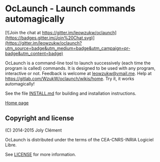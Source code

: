 <!--- OASIS_START --->
<!--- DO NOT EDIT (digest: a582ff5eef328f0f8ccffbe2c68e80aa) --->

OcLaunch - Launch commands automagically
========================================

[![Join the chat at https://gitter.im/leowzukw/oclaunch](https://badges.gitter.im/Join%20Chat.svg)](https://gitter.im/leowzukw/oclaunch?utm_source=badge&utm_medium=badge&utm_campaign=pr-badge&utm_content=badge)

OcLaunch is a command-line tool to launch successively (each time the program
is called) commands. It is designed to be used with any program, interactive
or not. Feedback is welcome at leowzukw@vmail.me. Help at
https://gitlab.com/WzukW/oclaunch/wikis/home. Try it, it works automagically!

See the file [INSTALL.md](INSTALL.md) for building and installation
instructions.

[Home page](http://www.oclaunch.tuxfamily.org)

Copyright and license
---------------------

(C) 2014-2015 Joly Clément

OcLaunch is distributed under the terms of the CEA-CNRS-INRIA Logiciel Libre.

See [LICENSE](LICENSE) for more information.

<!--- OASIS_STOP --->
